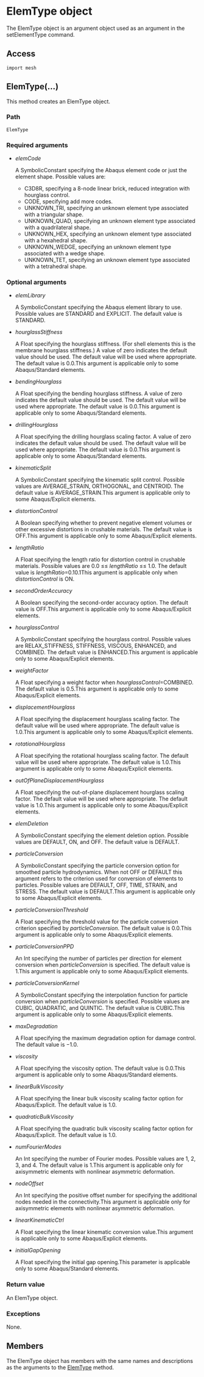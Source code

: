# ElemType object

The ElemType object is an argument object used as an argument in the setElementType command.

## Access

```
import mesh
```

## ElemType(...)



This method creates an ElemType object.



### Path

```
ElemType
```

### Required arguments

- *elemCode*

  A SymbolicConstant specifying the Abaqus element code or just the element shape. Possible values are:

  - C3D8R, specifying a 8-node linear brick, reduced integration with hourglass control.
  - CODE, specifying add more codes.
  - UNKNOWN_TRI, specifying an unknown element type associated with a triangular shape.
  - UNKNOWN_QUAD, specifying an unknown element type associated with a quadrilateral shape.
  - UNKNOWN_HEX, specifying an unknown element type associated with a hexahedral shape.
  - UNKNOWN_WEDGE, specifying an unknown element type associated with a wedge shape.
  - UNKNOWN_TET, specifying an unknown element type associated with a tetrahedral shape.

### Optional arguments

- *elemLibrary*

  A SymbolicConstant specifying the Abaqus element library to use. Possible values are STANDARD and EXPLICIT. The default value is STANDARD.

- *hourglassStiffness*

  A Float specifying the hourglass stiffness. (For shell elements this is the membrane hourglass stiffness.) A value of zero indicates the default value should be used. The default value will be used where appropriate. The default value is 0.0.This argument is applicable only to some Abaqus/Standard elements.

- *bendingHourglass*

  A Float specifying the bending hourglass stiffness. A value of zero indicates the default value should be used. The default value will be used where appropriate. The default value is 0.0.This argument is applicable only to some Abaqus/Standard elements.

- *drillingHourglass*

  A Float specifying the drilling hourglass scaling factor. A value of zero indicates the default value should be used. The default value will be used where appropriate. The default value is 0.0.This argument is applicable only to some Abaqus/Standard elements.

- *kinematicSplit*

  A SymbolicConstant specifying the kinematic split control. Possible values are AVERAGE_STRAIN, ORTHOGONAL, and CENTROID. The default value is AVERAGE_STRAIN.This argument is applicable only to some Abaqus/Explicit elements.

- *distortionControl*

  A Boolean specifying whether to prevent negative element volumes or other excessive distortions in crushable materials. The default value is OFF.This argument is applicable only to some Abaqus/Explicit elements.

- *lengthRatio*

  A Float specifying the length ratio for distortion control in crushable materials. Possible values are 0.0 ≤≤ *lengthRatio* ≤≤ 1.0. The default value is *lengthRatio*=0.10.1This argument is applicable only when *distortionControl* is ON.

- *secondOrderAccuracy*

  A Boolean specifying the second-order accuracy option. The default value is OFF.This argument is applicable only to some Abaqus/Explicit elements.

- *hourglassControl*

  A SymbolicConstant specifying the hourglass control. Possible values are RELAX_STIFFNESS, STIFFNESS, VISCOUS, ENHANCED, and COMBINED. The default value is ENHANCED.This argument is applicable only to some Abaqus/Explicit elements.

- *weightFactor*

  A Float specifying a weight factor when *hourglassControl*=COMBINED. The default value is 0.5.This argument is applicable only to some Abaqus/Explicit elements.

- *displacementHourglass*

  A Float specifying the displacement hourglass scaling factor. The default value will be used where appropriate. The default value is 1.0.This argument is applicable only to some Abaqus/Explicit elements.

- *rotationalHourglass*

  A Float specifying the rotational hourglass scaling factor. The default value will be used where appropriate. The default value is 1.0.This argument is applicable only to some Abaqus/Explicit elements.

- *outOfPlaneDisplacementHourglass*

  A Float specifying the out-of-plane displacement hourglass scaling factor. The default value will be used where appropriate. The default value is 1.0.This argument is applicable only to some Abaqus/Explicit elements.

- *elemDeletion*

  A SymbolicConstant specifying the element deletion option. Possible values are DEFAULT, ON, and OFF. The default value is DEFAULT.

- *particleConversion*

  A SymbolicConstant specifying the particle conversion option for smoothed particle hydrodynamics. When not OFF or DEFAULT this argument refers to the criterion used for conversion of elements to particles. Possible values are DEFAULT, OFF, TIME, STRAIN, and STRESS. The default value is DEFAULT.This argument is applicable only to some Abaqus/Explicit elements.

- *particleConversionThreshold*

  A Float specifying the threshold value for the particle conversion criterion specified by *particleConversion*. The default value is 0.0.This argument is applicable only to some Abaqus/Explicit elements.

- *particleConversionPPD*

  An Int specifying the number of particles per direction for element conversion when *particleConversion* is specified. The default value is 1.This argument is applicable only to some Abaqus/Explicit elements.

- *particleConversionKernel*

  A SymbolicConstant specifying the interpolation function for particle conversion when *particleConversion* is specified. Possible values are CUBIC, QUADRATIC, and QUINTIC. The default value is CUBIC.This argument is applicable only to some Abaqus/Explicit elements.

- *maxDegradation*

  A Float specifying the maximum degradation option for damage control. The default value is −1.0.

- *viscosity*

  A Float specifying the viscosity option. The default value is 0.0.This argument is applicable only to some Abaqus/Standard elements.

- *linearBulkViscosity*

  A Float specifying the linear bulk viscosity scaling factor option for Abaqus/Explicit. The default value is 1.0.

- *quadraticBulkViscosity*

  A Float specifying the quadratic bulk viscosity scaling factor option for Abaqus/Explicit. The default value is 1.0.

- *numFourierModes*

  An Int specifying the number of Fourier modes. Possible values are 1, 2, 3, and 4. The default value is 1.This argument is applicable only for axisymmetric elements with nonlinear asymmetric deformation.

- *nodeOffset*

  An Int specifying the positive offset number for specifying the additional nodes needed in the connectivity.This argument is applicable only for axisymmetric elements with nonlinear asymmetric deformation.

- *linearKinematicCtrl*

  A Float specifying the linear kinematic conversion value.This argument is applicable only to some Abaqus/Explicit elements.

- *initialGapOpening*

  A Float specifying the initial gap opening.This parameter is applicable only to some Abaqus/Standard elements.

### Return value

An ElemType object.

### Exceptions

None.



## Members

The ElemType object has members with the same names and descriptions as the arguments to the [ElemType](https://help.3ds.com/2022/english/DSSIMULIA_Established/SIMACAEKERRefMap/simaker-c-elemtypepyc.htm?ContextScope=all#simaker-elemtypeelemtypepyc) method.